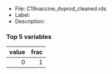 

* File: C19vaccine_dvprod_cleaned.rds
* Label: 
* Description: 

### Top 5 variables
|   value |   frac |
|--------:|-------:|
|       0 |      1 |
        